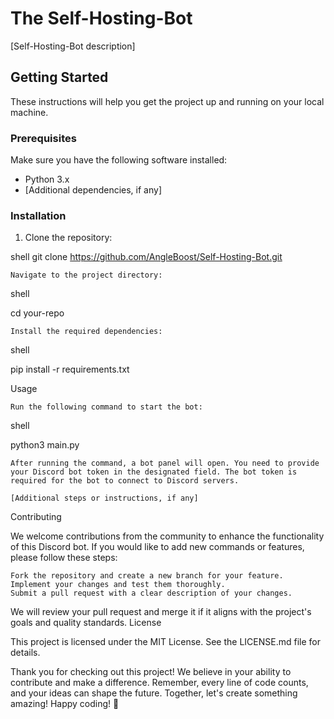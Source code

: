 # The Self-Hosting-Bot

[Self-Hosting-Bot description]

## Getting Started

These instructions will help you get the project up and running on your local machine.

### Prerequisites

Make sure you have the following software installed:

- Python 3.x
- [Additional dependencies, if any]

### Installation

1. Clone the repository:

shell
git clone https://github.com/AngleBoost/Self-Hosting-Bot.git

    Navigate to the project directory:

shell

cd your-repo

    Install the required dependencies:

shell

pip install -r requirements.txt

Usage

    Run the following command to start the bot:

shell

python3 main.py

    After running the command, a bot panel will open. You need to provide your Discord bot token in the designated field. The bot token is required for the bot to connect to Discord servers.

    [Additional steps or instructions, if any]

Contributing

We welcome contributions from the community to enhance the functionality of this Discord bot. If you would like to add new commands or features, please follow these steps:

    Fork the repository and create a new branch for your feature.
    Implement your changes and test them thoroughly.
    Submit a pull request with a clear description of your changes.

We will review your pull request and merge it if it aligns with the project's goals and quality standards.
License

This project is licensed under the MIT License. See the LICENSE.md file for details.


Thank you for checking out this project! We believe in your ability to contribute and make a difference. Remember, every line of code counts, and your ideas can shape the future. Together, let's create something amazing! Happy coding! 🚀
     

